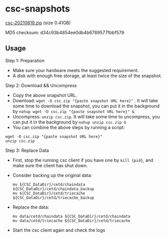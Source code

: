 # csc-snapshots

[csc-20210819.zip](www.coinex.com) (size 0.41GB)

MD5 checksum: d34c93b4854ee0db4b6789577fbbf579

## Usage

Step 1: Preparation

* Make sure your hardware meets the suggested requirement.
* A disk with enough free storage, at least twice the size of the snapshot.

Step 2: Download && Uncompress

* Copy the above snapshot URL.
* Download: `wget -O csc.zip "{paste snapshot URL here}"` . It will take some time to download the snapshot, you can put it in the background by `nohup wget -O csc.zip "{paste snapshot URL here}" &`
* Uncompress: `unzip csc.zip`. It will take some time to uncompress, you can put it in the background by `nohup unzip csc.zip &`
* You can combine the above steps by running a script:
```shell
wget -O csc.zip "{paste snapshot URL here}"
unzip csc.zip
```

Step 3: Replace Data

* First, stop the running csc client if you have one by `kill {pid}`, and make sure the client has shut down.

* Consider backing up the original data: 

  ```shell
  mv ${CSC_DataDir}/cetd/chaindata ${CSC_DataDir}/cetd/chaindata_backup
  mv ${CSC_DataDir}/cetd/triecache ${CSC_DataDir}/cetd/triecache_backup
  ```

* Replace the data: 

  ```shell
  mv data/cetd/chaindata ${CSC_DataDir}/cetd/chaindata
  mv data/cetd/triecache ${CSC_DataDir}/cetd/triecache
  ```

* Start the csc client again and check the logs
